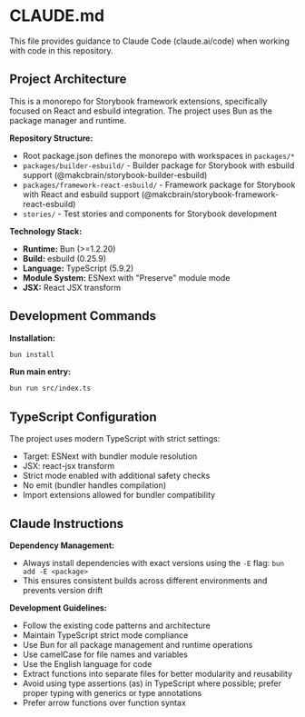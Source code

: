 # CLAUDE.md

This file provides guidance to Claude Code (claude.ai/code) when working with code in this repository.

## Project Architecture

This is a monorepo for Storybook framework extensions, specifically focused on React and esbuild integration. The project uses Bun as the package manager and runtime.

**Repository Structure:**
- Root package.json defines the monorepo with workspaces in `packages/*`
- `packages/builder-esbuild/` - Builder package for Storybook with esbuild support (@makcbrain/storybook-builder-esbuild)
- `packages/framework-react-esbuild/` - Framework package for Storybook with React and esbuild support (@makcbrain/storybook-framework-react-esbuild)
- `stories/` - Test stories and components for Storybook development

**Technology Stack:**
- **Runtime:** Bun (>=1.2.20)
- **Build:** esbuild (0.25.9)  
- **Language:** TypeScript (5.9.2)
- **Module System:** ESNext with "Preserve" module mode
- **JSX:** React JSX transform

## Development Commands

**Installation:**
```bash
bun install
```

**Run main entry:**
```bash
bun run src/index.ts
```

## TypeScript Configuration

The project uses modern TypeScript with strict settings:
- Target: ESNext with bundler module resolution
- JSX: react-jsx transform
- Strict mode enabled with additional safety checks
- No emit (bundler handles compilation)
- Import extensions allowed for bundler compatibility

## Claude Instructions

**Dependency Management:**
- Always install dependencies with exact versions using the `-E` flag: `bun add -E <package>`
- This ensures consistent builds across different environments and prevents version drift

**Development Guidelines:**
- Follow the existing code patterns and architecture
- Maintain TypeScript strict mode compliance
- Use Bun for all package management and runtime operations
- Use camelCase for file names and variables
- Use the English language for code
- Extract functions into separate files for better modularity and reusability
- Avoid using type assertions (as) in TypeScript where possible; prefer proper typing with generics or type annotations
- Prefer arrow functions over function syntax
